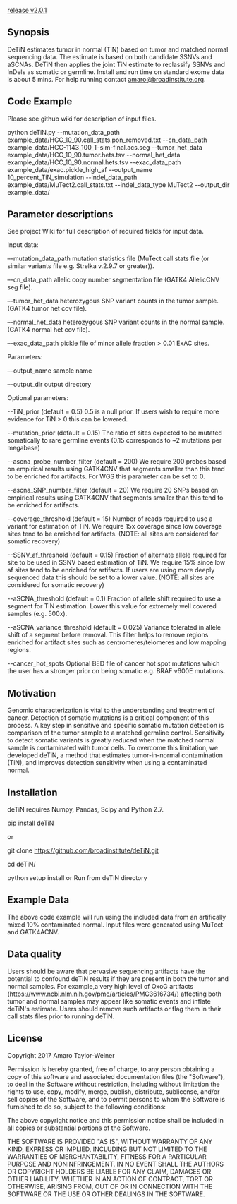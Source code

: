 [release v2.0.1](https://github.com/getzlab/deTiN/releases/tag/v2.0.1)
## Synopsis

DeTiN estimates tumor in normal (TiN) based on tumor and matched normal sequencing data. The estimate is based on both candidate SSNVs and aSCNAs. DeTiN then applies the joint TiN estimate to reclassify SSNVs and InDels as somatic or germline. Install and run time on standard exome data is about 5 mins. For help running contact amaro@broadinstitute.org. 

## Code Example
Please see github wiki for description of input files. 

python deTiN.py --mutation_data_path example_data/HCC_10_90.call_stats.pon_removed.txt --cn_data_path example_data/HCC-1143_100_T-sim-final.acs.seg --tumor_het_data example_data/HCC_10_90.tumor.hets.tsv --normal_het_data example_data/HCC_10_90.normal.hets.tsv --exac_data_path example_data/exac.pickle_high_af --output_name 10_percent_TiN_simulation --indel_data_path example_data/MuTect2.call_stats.txt --indel_data_type MuTect2 --output_dir example_data/

## Parameter descriptions

See project Wiki for full description of required fields for input data.

Input data:

–-mutation_data_path mutation statistics file (MuTect call stats file (or similar variants file e.g. Strelka v.2.9.7 or greater)).

–-cn_data_path allelic copy number segmentation file (GATK4 AllelicCNV seg file).

–-tumor_het_data heterozygous SNP variant counts in the tumor sample. (GATK4 tumor het cov file).

–-normal_het_data heterozygous SNP variant counts in the normal sample. (GATK4 normal het cov file).

–-exac_data_path pickle file of minor allele fraction > 0.01 ExAC sites. 

Parameters:

–-output_name sample name

–-output_dir output directory

Optional parameters:

--TiN_prior (default = 0.5)
0.5 is a null prior. If users wish to require more evidence for TiN > 0 this can be lowered. 

--mutation_prior (default = 0.15)
The ratio of sites expected to be mutated somatically to rare germline events (0.15 corresponds to ~2 mutations per megabase)

--ascna_probe_number_filter (default = 200)
We require 200 probes based on empirical results using GATK4CNV that segments smaller than this tend to be enriched for artifacts. For WGS this parameter can be set to 0.

--ascna_SNP_number_filter (default = 20)
We require 20 SNPs based on empirical results using GATK4CNV that segments smaller than this tend to be enriched for artifacts. 

--coverage_threshold (default = 15)
Number of reads required to use a variant for estimation of TiN. We require 15x coverage since low coverage sites tend to be enriched for artifacts. (NOTE: all sites are considered for somatic recovery)

--SSNV_af_threshold (default = 0.15)
Fraction of alternate allele required for site to be used in SSNV based estimation of TiN. We require 15% since low af sites tend to be enriched for artifacts. If users are using more deeply sequenced data this should be set to a lower value.
(NOTE: all sites are considered for somatic recovery)

--aSCNA_threshold (default = 0.1)
Fraction of allele shift required to use a segment for TiN estimation. Lower this value for extremely well covered samples (e.g. 500x). 

--aSCNA_variance_threshold (default = 0.025)
Variance tolerated in allele shift of a segment before removal. This filter helps to remove regions enriched for artifact sites such as centromeres/telomeres and low mapping regions. 

--cancer_hot_spots
Optional BED file of cancer hot spot mutations which the user has a stronger prior on being somatic e.g. BRAF v600E mutations.

## Motivation
Genomic characterization is vital to the understanding and treatment of cancer.  Detection of somatic mutations is a critical component of this process. A key step in sensitive and specific somatic mutation detection is comparison of the tumor sample to a matched germline control. Sensitivity to detect somatic variants is greatly reduced when the matched normal sample is contaminated with tumor cells. To overcome this limitation, we developed deTiN, a method that estimates tumor-in-normal contamination (TiN), and improves detection sensitivity when using a contaminated normal. 

## Installation

deTiN requires Numpy, Pandas, Scipy and Python 2.7. 

pip install deTiN

or

git clone https://github.com/broadinstitute/deTiN.git

cd deTiN/

python setup install
or
Run from deTiN directory

## Example Data

The above code example will run using the included data from an artifically mixed 10% contaminated normal. Input files were generated using MuTect and GATK4ACNV. 

## Data quality

Users should be aware that pervasive sequencing artifacts have the potential to confound deTiN results if they are present in both the tumor and normal samples. For example,a very high level of OxoG artifacts (https://www.ncbi.nlm.nih.gov/pmc/articles/PMC3616734/) affecting both tumor and normal samples may appear like somatic events and inflate deTiN's estimate. Users should remove such artifacts or flag them in their call stats files prior to running deTiN. 


## License

Copyright 2017 Amaro Taylor-Weiner

Permission is hereby granted, free of charge, to any person obtaining a copy of this software and associated documentation files (the "Software"), to deal in the Software without restriction, including without limitation the rights to use, copy, modify, merge, publish, distribute, sublicense, and/or sell copies of the Software, and to permit persons to whom the Software is furnished to do so, subject to the following conditions:

The above copyright notice and this permission notice shall be included in all copies or substantial portions of the Software.

THE SOFTWARE IS PROVIDED "AS IS", WITHOUT WARRANTY OF ANY KIND, EXPRESS OR IMPLIED, INCLUDING BUT NOT LIMITED TO THE WARRANTIES OF MERCHANTABILITY, FITNESS FOR A PARTICULAR PURPOSE AND NONINFRINGEMENT. IN NO EVENT SHALL THE AUTHORS OR COPYRIGHT HOLDERS BE LIABLE FOR ANY CLAIM, DAMAGES OR OTHER LIABILITY, WHETHER IN AN ACTION OF CONTRACT, TORT OR OTHERWISE, ARISING FROM, OUT OF OR IN CONNECTION WITH THE SOFTWARE OR THE USE OR OTHER DEALINGS IN THE SOFTWARE.
